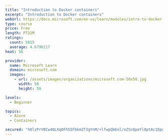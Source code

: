 ```yaml
---
title: "Introduction to Docker containers"
excerpt: "Introduction to Docker containers"
webUrl: https://docs.microsoft.com/en-us/learn/modules/intro-to-docker-containers/
type: course
price: Free
length: PT32M
ratings:
  count: 5815
  average: 4.6796217
heat: 56

provider:
  name: Microsoft Learn
  domain: microsoft.com
  images:
    - url: /assets/images/organizations/microsoft.com-50x50.jpg
      width: 50
      height: 50

levels:
  - Beginner

topics:
  - Azure
  - Containers

secured: "h0lzPrVBCw4QLXqOFh5IFbkmZf3gYnM/+lfwpQb6nl/oZScQpeYl8ptAc1DpgSydzjfO4OjdXkf3hZvl0zvtUIj6x4oIUVXJCkq/7TLwXFNFpkT39VeAvufQHN3WwykVBPBtC67y6VWgl/TlH2Jd0HJ4bhAyKEkOJ4ddBhVErSVyvbKlDC8R8I6BbUskZ1mE2gsQBZ2XsD3IKDrblGr54C9cE31st7sYtdgOC1Ic2USNo9t4lWMXQ6SxqEsBICnRg0g/gD5gdZlq6jSwgmhznBo6W2MWF8rXJrjGY7lhtS9H7Tx71tkVz/EzwTulIU24JqEMAseYLvkq+YcHDm0kp6xbPwIAp4h+FMyI33Y6DPDCbR7JA2MFSRxk1sq/DRvtv+lSY5qiHALAC5vdB2d0kouc930fhb1Crzyb6HWbetc=;C4UMRsrl/ZpOOXBPUzfDIQ=="
---
```


